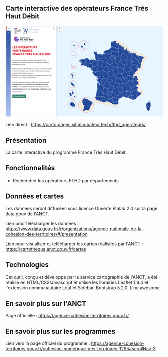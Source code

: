 ## Carte interactive des opérateurs France Très Haut Débit

![alt text](img/image_preview_fthd.PNG)

Lien direct : https://carto.pages.sit.incubateur.tech/fthd_operateurs/


## Présentation

La carte interactive du programme France Très Haut Débit.


## Fonctionnalités 

- Rechercher les opérateurs FTHD par départements


## Données et cartes

Les données seront diffusées sous licence Ouverte Étalab 2.0 sur la page data.gouv de l'ANCT. 

Lien pour télécharger les données : https://www.data.gouv.fr/fr/organizations/agence-nationale-de-la-cohesion-des-territoires/#/presentation <br>

Lien pour visualiser et télécharger les cartes réalisées par l'ANCT : https://cartotheque.anct.gouv.fr/cartes 

## Technologies

Cet outil, conçu et développé par le service cartographie de l'ANCT, a été réalisé en HTML/CSS/Javascript et utilise les librairies Leaflet 1.9.4 et l'extension communautaire Leaflet Sidebar, Bootstrap 5.2.0, Line awesome. 


## En savoir plus sur l'ANCT

Page officielle : https://agence-cohesion-territoires.gouv.fr/ <br>


## En savoir plus sur les programmes

Lien vers la page officiel du programme : https://agence-cohesion-territoires.gouv.fr/cohesion-numerique-des-territoires-1295#scrollNav-3 